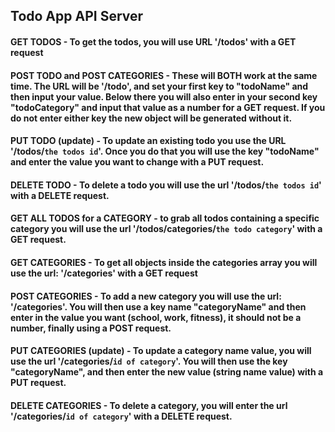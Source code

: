 ## Todo App API Server

#### GET TODOS - To get the todos, you will use URL '/todos' with a GET request

#### POST TODO and POST CATEGORIES - These will BOTH work at the same time. The URL will be '/todo', and set your first key to "todoName" and then input your value. Below there you will also enter in your second key "todoCategory" and input that value as a number for a GET request. If you do not enter either key the new object will be generated without it.

#### PUT TODO (update) - To update an existing todo you use the URL '/todos/`the todos id`'. Once you do that you will use the key "todoName" and enter the value you want to change with a PUT request.

#### DELETE TODO - To delete a todo you will use the url '/todos/`the todos id`' with a DELETE request.

#### GET ALL TODOS for a CATEGORY - to grab all todos containing a specific category you will use the url '/todos/categories/`the todo category`' with a GET request.

#### GET CATEGORIES - To get all objects inside the categories array you will use the url: '/categories' with a GET request

#### POST CATEGORIES - To add a new category you will use the url: '/categories'. You will then use a key name "categoryName" and then enter in the value you want (school, work, fitness), it should not be a number, finally using a POST request.

#### PUT CATEGORIES (update) - To update a category name value, you will use the url '/categories/`id of category`'. You will then use the key "categoryName", and then enter the new value (string name value) with a PUT request.

#### DELETE CATEGORIES - To delete a category, you will enter the url '/categories/`id of category`' with a DELETE request. 
